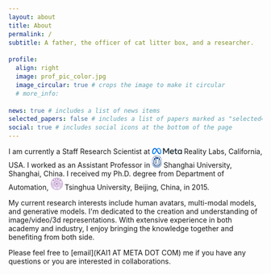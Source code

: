 ```yaml
---
layout: about
title: About
permalink: /
subtitle: A father, the officer of cat litter box, and a researcher.

profile:
  align: right
  image: prof_pic_color.jpg
  image_circular: true # crops the image to make it circular
  # more_info:

news: true # includes a list of news items
selected_papers: false # includes a list of papers marked as "selected={true}"
social: true # includes social icons at the bottom of the page
---
```


I am currently a Staff Research Scientist at <img src="../assets/img/meta.png" height="12"/> Reality Labs, California, USA. I worked as an Assistant Professor in <img src="../assets/img/shu.png" height="24"/> Shanghai University, Shanghai, China. I received my Ph.D. degree from Department of Automation, <img src="../assets/img/thu.png" height="24"/> Tsinghua University, Beijing, China, in 2015.

My current research interests include human avatars, multi-modal models, and generative models. I'm dedicated to the creation and understanding of image/video/3d representations. With extensive experience in both academy and industry, I enjoy bringing the knowledge together and benefiting from both side.

Please feel free to [email](KAI1 AT META DOT COM) me if you have any questions or you are interested in collaborations.
